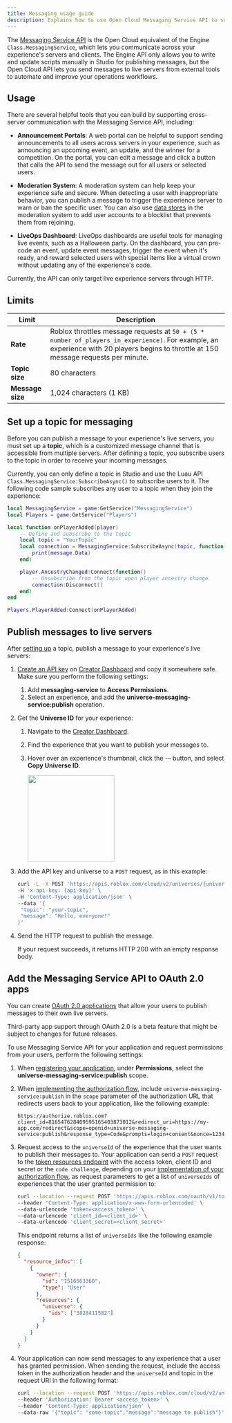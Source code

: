 ```yaml
---
title: Messaging usage guide
description: Explains how to use Open Cloud Messaging Service API to support cross-server messaging.
---
```


The [Messaging Service API](/cloud/reference/Universe#Cloud_PublishUniverseMessage) is the Open Cloud equivalent of the Engine `Class.MessagingService`, which lets you communicate across your experience's servers and clients. The Engine API only allows you to write and update scripts manually in Studio for publishing messages, but the Open Cloud API lets you send messages to live servers from external tools to automate and improve your operations workflows.

## Usage

There are several helpful tools that you can build by supporting cross-server communication with the Messaging Service API, including:

- **Announcement Portals**: A web portal can be helpful to support sending announcements to all users across servers in your experience, such as announcing an upcoming event, an update, and the winner for a competition. On the portal, you can edit a message and click a button that calls the API to send the message out for all users or selected users.

- **Moderation System**: A moderation system can help keep your experience safe and secure. When detecting a user with inappropriate behavior, you can publish a message to trigger the experience server to warn or ban the specific user. You can also use [data stores](/cloud/reference/DataStore) in the moderation system to add user accounts to a blocklist that prevents them from rejoining.

- **LiveOps Dashboard**: LiveOps dashboards are useful tools for managing live events, such as a Halloween party. On the dashboard, you can pre-code an event, update event messages, trigger the event when it's ready, and reward selected users with special items like a virtual crown without updating any of the experience's code.

<Alert severity="info">
Currently, the API can only target live experience servers through HTTP.
</Alert>

## Limits

| Limit            | Description                                                                                                                                                                          |
| ---------------- | ------------------------------------------------------------------------------------------------------------------------------------------------------------------------------------ |
| **Rate**         | Roblox throttles message requests at `50 + (5 * number_of_players_in_experience)`. For example, an experience with 20 players begins to throttle at 150 message requests per minute. |
| **Topic size**   | 80 characters                                                                                                                                                                        |
| **Message size** | 1,024 characters (1 KB)                                                                                                                                                              |

## Set up a topic for messaging

Before you can publish a message to your experience's live servers, you must set up a **topic**, which is a customized message channel that is accessible from multiple servers. After defining a topic, you subscribe users to the topic in order to receive your incoming messages.

Currently, you can only define a topic in Studio and use the Luau API `Class.MessagingService:SubscribeAsync()` to subscribe users to it. The following code sample subscribes any user to a topic when they join the experience:

```lua title= 'Set up and Subscribe Users to a Topic'
local MessagingService = game:GetService("MessagingService")
local Players = game:GetService("Players")

local function onPlayerAdded(player)
	-- Define and subscribe to the topic
	local topic = "YourTopic"
	local connection = MessagingService:SubscribeAsync(topic, function(message)
		print(message.Data)
	end)

	player.AncestryChanged:Connect(function()
		-- Unsubscribe from the topic upon player ancestry change
		connection:Disconnect()
	end)
end

Players.PlayerAdded:Connect(onPlayerAdded)
```

## Publish messages to live servers

After [setting up](#set-up-a-topic-for-messaging) a topic, publish a message to your experience's live servers:

1. [Create an API key](../auth/api-keys.md#create-api-keys) on [Creator Dashboard](https://create.roblox.com/dashboard/credentials) and copy it somewhere safe. Make sure you perform the following settings:

   1. Add **messaging-service** to **Access Permissions**.
   2. Select an experience, and add the **universe-messaging-service:publish** operation.

2. Get the **Universe ID** for your experience:

   1. Navigate to the [Creator Dashboard](https://create.roblox.com/dashboard/creations).
   1. Find the experience that you want to publish your messages to.
   1. Hover over an experience's thumbnail, click the **&ctdot;** button, and select **Copy Universe ID**.

      <img src="../../assets/creator-dashboard/Options-Button-Experience-Public.png" width="200" />

3. Add the API key and universe to a `POST` request, as in this example:

   ```bash title="Example Request for Publishing a Message"
   curl -L -X POST 'https://apis.roblox.com/cloud/v2/universes/{universe}:publishMessage' \
   -H 'x-api-key: {api-key}' \
   -H 'Content-Type: application/json' \
   --data '{
    "topic": "your-topic",
    "message": "Hello, everyone!"
   }'
   ```

4. Send the HTTP request to publish the message.

   <Alert severity="info">
   If your request succeeds, it returns HTTP 200 with an empty response body.
   </Alert>

## Add the Messaging Service API to OAuth 2.0 apps

You can create [OAuth 2.0 applications](../../cloud/auth/oauth2-overview.md) that allow your users to publish messages to their own live servers.

<Alert severity="warning">
Third-party app support through OAuth 2.0 is a beta feature that might be subject to changes for future releases.
</Alert>

To use Messaging Service API for your application and request permissions from your users, perform the following settings:

1. When [registering your application](../auth/oauth2-registration.md#register-your-app), under **Permissions**, select the **universe-messaging-service:publish** scope.
2. When [implementing the authorization flow](../../cloud/auth/oauth2-overview.md), include `universe-messaging-service:publish` in the `scope` parameter of the authorization URL that redirects users back to your application, like the following example:

   ```plain
   https://authorize.roblox.com?client_id=816547628409595165403873012&redirect_uri=https://my-app.com/redirect&scope=openid+universe-messaging-service:publish&response_type=Code&prompts=login+consent&nonce=12345&state=6789
   ```

3. Request access to the `universeId` of the experience that the user wants to publish their messages to. Your application can send a `POST` request to the [token resources endpoint](../auth/oauth2-reference.md#token-exchange) with the access token, client ID and secret or the `code challenge`, depending on your [implementation of your authorization flow](../../cloud/auth/oauth2-overview.md#implementing-authorization-flows), as request parameters to get a list of `universeIds` of experiences that the user granted permission to:

   ```bash title="Example Request"
   curl --location --request POST 'https://apis.roblox.com/oauth/v1/token/resources' \
   --header 'Content-Type: application/x-www-form-urlencoded' \
   --data-urlencode 'token=<access_token>' \
   --data-urlencode 'client_id=<client_id>' \
   --data-urlencode 'client_secret=<client_secret>'
   ```

   This endpoint returns a list of `universeIds` like the following example response:

   ```json title="Example Response"
   {
     "resource_infos": [
       {
         "owner": {
           "id": "1516563360",
           "type": "User"
         },
         "resources": {
           "universe": {
             "ids": ["3828411582"]
           }
         }
       }
     ]
   }
   ```

4. Your application can now send messages to any experience that a user has granted permission. When sending the request, include the access token in the authorization header and the `universeId` and topic in the request URI in the following format:

   ```bash title="Example Request"
   curl --location --request POST 'https://apis.roblox.com/cloud/v2/universes/{universe}:publishMessage' \
   --header 'Authorization: Bearer <access_token>' \
   --header 'Content-Type: application/json' \
   --data-raw '{"topic": "some-topic","message":"message to publish"}'
   ```
